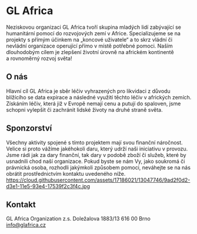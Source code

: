 # GL Africa

Neziskovou organizaci GL Africa tvoří skupina mladých lidí zabývající se humanitární pomocí do rozvojových zemí v Africe. Specializujeme se na projekty s přímým účinkem na „koncové uživatele“ a to skrz vládní či nevládní organizace operující přímo v místě potřebné pomoci. Naším dlouhodobým cílem je zlepšení životní úrovně na africkém kontinentě a rovnoměrný rozvoj světa!

## O nás

Hlavní cíl GL Africa je sběr léčiv vyhrazených pro likvidaci z důvodu blížícího se data expirace a následné využití těchto léčiv v afrických zemích. Získáním léčiv, která již v Evropě nemají cenu a putují do spaloven, jsme schopni vylepšit či zachránit lidské životy na druhé straně světa.

## Sponzorství

Všechny aktivity spojené s tímto projektem mají svou finanční náročnost. Velice si proto vážíme jakéhokoli daru, který udrží naši iniciativu v provozu. Jsme rádi jak za dary finanční, tak dary v podobě zboží či služeb, které by usnadnili chod naší organizace. Pokud byste se nám Vy, jako soukromá či právnická osoba, rozhodli jakýmkoli způsobem pomoci, neváhejte se na nás obrátit prostřednictvím kontaktu uvedeného níže.
https://cloud.githubusercontent.com/assets/17186021/13047746/9ad2f0d2-d3e1-11e5-93e4-17539f2c3f4c.jpg

## Kontakt

GL Africa Organization z.s.
Doležalova 1883/13
616 00 Brno
info@glafrica.cz
